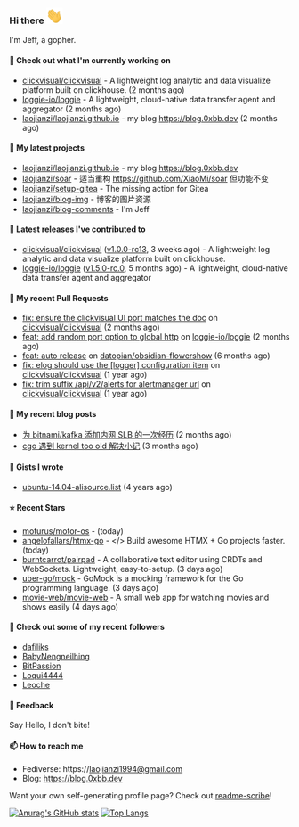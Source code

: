 ### Hi there <img src="https://raw.githubusercontent.com/laojianzi/laojianzi/main/wave.gif" width="30px">

I'm Jeff, a gopher.

#### 👷 Check out what I'm currently working on

- [clickvisual/clickvisual](https://github.com/clickvisual/clickvisual) - A lightweight log analytic and data visualize platform  built on clickhouse. (2 months ago)
- [loggie-io/loggie](https://github.com/loggie-io/loggie) - A lightweight, cloud-native data transfer agent and aggregator (2 months ago)
- [laojianzi/laojianzi.github.io](https://github.com/laojianzi/laojianzi.github.io) - my blog https://blog.0xbb.dev (2 months ago)

#### 🌱 My latest projects

- [laojianzi/laojianzi.github.io](https://github.com/laojianzi/laojianzi.github.io) - my blog https://blog.0xbb.dev
- [laojianzi/soar](https://github.com/laojianzi/soar) - 适当重构 https://github.com/XiaoMi/soar 但功能不变
- [laojianzi/setup-gitea](https://github.com/laojianzi/setup-gitea) - The missing action for Gitea
- [laojianzi/blog-img](https://github.com/laojianzi/blog-img) - 博客的图片资源
- [laojianzi/blog-comments](https://github.com/laojianzi/blog-comments) - I&#39;m Jeff

#### 🔭 Latest releases I've contributed to

- [clickvisual/clickvisual](https://github.com/clickvisual/clickvisual) ([v1.0.0-rc13](https://github.com/clickvisual/clickvisual/releases/tag/v1.0.0-rc13), 3 weeks ago) - A lightweight log analytic and data visualize platform  built on clickhouse.
- [loggie-io/loggie](https://github.com/loggie-io/loggie) ([v1.5.0-rc.0](https://github.com/loggie-io/loggie/releases/tag/v1.5.0-rc.0), 5 months ago) - A lightweight, cloud-native data transfer agent and aggregator

#### 🔨 My recent Pull Requests

- [fix: ensure the clickvisual UI port matches the doc](https://github.com/clickvisual/clickvisual/pull/1088) on [clickvisual/clickvisual](https://github.com/clickvisual/clickvisual) (2 months ago)
- [feat: add random port option to global http](https://github.com/loggie-io/loggie/pull/644) on [loggie-io/loggie](https://github.com/loggie-io/loggie) (2 months ago)
- [feat: auto release](https://github.com/datopian/obsidian-flowershow/pull/13) on [datopian/obsidian-flowershow](https://github.com/datopian/obsidian-flowershow) (6 months ago)
- [fix: elog should use the [logger] configuration item](https://github.com/clickvisual/clickvisual/pull/832) on [clickvisual/clickvisual](https://github.com/clickvisual/clickvisual) (1 year ago)
- [fix: trim suffix /api/v2/alerts for alertmanager url](https://github.com/clickvisual/clickvisual/pull/808) on [clickvisual/clickvisual](https://github.com/clickvisual/clickvisual) (1 year ago)

#### 📜 My recent blog posts

- [为 bitnami/kafka 添加内网 SLB 的一次经历](https://blog.0xbb.devhttps://blog.0xbb.dev/posts/bitnami-kafka-slb/) (2 months ago)
- [cgo 遇到 kernel too old 解决小记](https://blog.0xbb.devhttps://blog.0xbb.dev/posts/cgo-kernel-too-old/) (3 months ago)

#### 📓 Gists I wrote

- [ubuntu-14.04-alisource.list](https://gist.github.com/07e2a6bf71a7457b6bd0526b174e744d) (4 years ago)

#### ⭐ Recent Stars

- [moturus/motor-os](https://github.com/moturus/motor-os) -  (today)
- [angelofallars/htmx-go](https://github.com/angelofallars/htmx-go) - &lt;/&gt; Build awesome HTMX &#43; Go projects faster. (today)
- [burntcarrot/pairpad](https://github.com/burntcarrot/pairpad) - A collaborative text editor using CRDTs and WebSockets. Lightweight, easy-to-setup. (3 days ago)
- [uber-go/mock](https://github.com/uber-go/mock) - GoMock is a mocking framework for the Go programming language. (3 days ago)
- [movie-web/movie-web](https://github.com/movie-web/movie-web) - A small web app for watching movies and shows easily (4 days ago)

#### 👯 Check out some of my recent followers

- [dafiliks](https://github.com/dafiliks)
- [BabyNengneilhing](https://github.com/BabyNengneilhing)
- [BitPassion](https://github.com/BitPassion)
- [Loqui4444](https://github.com/Loqui4444)
- [Leoche](https://github.com/Leoche)

#### 💬 Feedback

Say Hello, I don't bite!

#### 📫 How to reach me

- Fediverse: https://laojianzi1994@gmail.com
- Blog: https://blog.0xbb.dev

Want your own self-generating profile page? Check out [readme-scribe](https://github.com/muesli/readme-scribe)!


[![Anurag's GitHub stats](https://github-readme-stats.vercel.app/api?username=laojianzi&count_private=true&show_icons=true&theme=vue-dark&include_all_commits=true)](https://github.com/laojianzi/laojianzi)
[![Top Langs](https://github-readme-stats.vercel.app/api/top-langs/?username=laojianzi&theme=vue-dark)](https://github.com/laojianzi/laojianzi)
